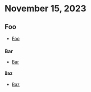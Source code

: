 # November 15, 2023

## Foo

- [Foo](https://foo.com)

### Bar

- [Bar](https://bar.com)

#### Baz

- [Baz](https://baz.com)
